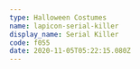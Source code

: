 ```yaml
---
type: Halloween Costumes
name: lapicon-serial-killer
display_name: Serial Killer
code: f055
date: 2020-11-05T05:22:15.080Z
---
```

